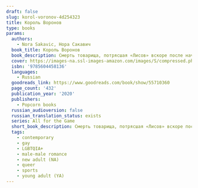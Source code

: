 ```yaml
---
draft: false
slug: korol-voronov-4d254323
title: Король Воронов
type: books
params:
  authors:
    - Nora Sakavic, Нора Сакавич
  book_title: Король Воронов
  book_description: Смерть товарища, потрясшая «Лисов» вскоре после начала игрового сезона, помогает команде наконец сплотиться. Проблема лишь в том, что Эндрю по-прежнему ни во что не ставит старшекурсников, а без этого победа над главным соперником «Лисов» — «Воронами» — невозможна. Единственным, кто может достучаться до Эндрю, становится Нил, только вот Эндрю никогда не делает ничего бесплатно, а Нил не доверяет никому, кроме себя. Едва контакт между ними налаживается, как на горизонте вновь появляется Рико, намеренный уничтожить новую жизнь Нила, а заодно и всю его команду.
  cover: https://images-na.ssl-images-amazon.com/images/S/compressed.photo.goodreads.com/books/1603031459i/55710360.jpg
  isbn: '9785604458136'
  languages:
    - Russian
  goodreads_link: https://www.goodreads.com/book/show/55710360
  page_count: '432'
  publication_year: '2020'
  publishers:
    - Popcorn books
  russian_audioversion: false
  russian_translation_status: exists
  series: All for the Game
  short_book_description: Смерть товарища, потрясшая «Лисов» вскоре после начала игрового сезона, помогает команде наконец сплотиться. Проблема лишь в том, что Эндрю по-прежнему ни во что не ставит старшекурсников, а без...
  tags:
    - contemporary
    - gay
    - LGBTQIA+
    - male-male romance
    - new adult (NA)
    - queer
    - sports
    - young adult (YA)
---
```


